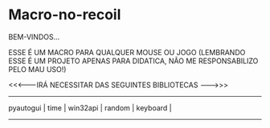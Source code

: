 # Macro-no-recoil



BEM-VINDOS...

ESSE É UM MACRO PARA QUALQUER MOUSE OU JOGO
(LEMBRANDO ESSE É UM PROJETO APENAS PARA DIDATICA, NÃO ME RESPONSABILIZO PELO MAU USO!)

<<<---IRÁ NECESSITAR DAS SEGUINTES BIBLIOTECAS --->>>
**********
pyautogui |
time |
win32api |
random |
keyboard |
*********

